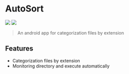 # AutoSort

<img src="https://img.shields.io/badge/Java-E89844?style=for-the-badge&logo=openjdk&logoColor=white"> <img src="https://img.shields.io/badge/Android-34A853?style=for-the-badge&logo=Android&logoColor=white">

> An android app for categorization files by extension

## Features

- Categorization files by extension
- Monitoring directory and execute automatically
